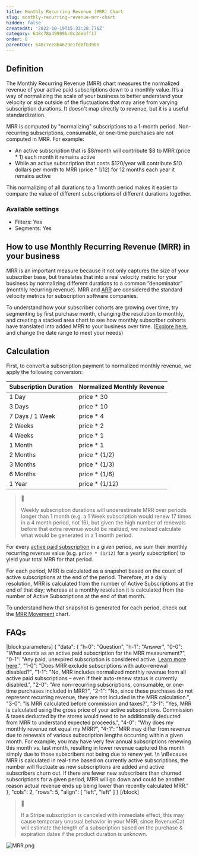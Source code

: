 ```yaml
---
title: Monthly Recurring Revenue (MRR) Chart
slug: monthly-recurring-revenue-mrr-chart
hidden: false
createdAt: '2022-10-19T15:33:28.776Z'
category: 648c78a49909bc0c3debff17
order: 8
parentDoc: 648c7ee8b4629e1fd0fb39b5
---
```

## Definition

The Monthly Recurring Revenue (MRR) chart measures the normalized revenue of your active paid subscriptions down to a monthly value. It’s a way of normalizing the scale of your business to better understand your velocity or size outside of the fluctuations that may arise from varying subscription durations. It doesn't map directly to revenue, but it is a useful standardization.

MRR is computed by "normalizing" subscriptions to a 1-month period. Non-recurring subscriptions, consumable, or one-time purchases are not computed in MRR. For example:

- An active subscription that is $8/month will contribute $8 to MRR (price \* 1) each month it remains active
- While an active subscription that costs $120/year will contribute $10 dollars per month to MRR (price \* 1/12) for 12 months each year it remains active

This normalizing of all durations to a 1 month period makes it easier to compare the value of different subscriptions of different durations together.

### Available settings

- Filters: Yes
- Segments: Yes

## How to use Monthly Recurring Revenue (MRR) in your business

MRR is an important measure because it not only captures the size of your subscriber base, but translates that into a real velocity metric for your business by normalizing different durations to a common “denominator” (monthly recurring revenue). MRR and [ARR](doc:annual-recurring-revenue-arr-chart) are considered the standard velocity metrics for subscription software companies.

To understand how your subscriber cohorts are growing over time, try segmenting by first purchase month, changing the resolution to monthly, and creating a stacked area chart to see how monthly subscriber cohorts have translated into added MRR to your business over time. ([Explore here](https://app.revenuecat.com/charts/mrr?chart_type=Stacked%20area&conversion_timeframe=7%20days&customer_lifetime=30%20days&range=Last%20year&resolution=2&segment=first_purchase_month), and change the date range to meet your needs)

## Calculation

First, to convert a subscription payment to normalized monthly revenue, we apply the following conversion:

| Subscription Duration | Normalized Monthly Revenue |
| :-------------------- | :------------------------- |
| 1 Day                 | price \* 30                |
| 3 Days                | price \* 10                |
| 7 Days / 1 Week       | price \* 4                 |
| 2 Weeks               | price \* 2                 |
| 4 Weeks               | price \* 1                 |
| 1 Month               | price \* 1                 |
| 2 Months              | price \* (1/2)             |
| 3 Months              | price \* (1/3)             |
| 6 Months              | price \* (1/6)             |
| 1 Year                | price \* (1/12)            |

> 📘 
> 
> Weekly subscription durations will underestimate MRR over periods longer than 1 month (e.g. a 1 Week subscription would renew 17 times in a 4 month period, not 16), but given the high number of renewals before that extra revenue would be realized, we instead calculate what would be generated in a 1 month period.

For every [active paid subscription](doc:active-subscriptions-chart) in a given period, we sum their monthly recurring revenue value (e.g. `price * (1/12)` for a yearly subscription) to yield your total MRR for that period.

For each period, MRR is calculated as a snapshot based on the count of active subscriptions at the end of the period. Therefore, at a daily resolution, MRR is calculated from the number of Active Subscriptions at the end of that day; whereas at a monthly resolution it is calculated from the number of Active Subscriptions at the end of that month.

To understand how that snapshot is generated for each period, check out the [MRR Movement](doc:monthly-recurring-revenue-movement-chart) chart. 

## FAQs

[block:parameters]
{
  "data": {
    "h-0": "Question",
    "h-1": "Answer",
    "0-0": "What counts as an active paid subscription for the MRR measurement?",
    "0-1": "Any paid, unexpired subscription is considered active. [Learn more here](doc:active-subscriptions-chart).",
    "1-0": "Does MRR exclude subscriptions with auto-renewal disabled?",
    "1-1": "No, MRR includes normalized monthly revenue from all active paid subscriptions – even if their auto-renew status is currently disabled.",
    "2-0": "Are non-recurring subscriptions, consumable, or one-time purchases included in MRR?",
    "2-1": "No, since these purchases do not represent recurring revenue, they are not included in the MRR calculation.",
    "3-0": "Is MRR calculated before commission and taxes?",
    "3-1": "Yes, MRR is calculated using the gross price of your active subscriptions. Commission & taxes deducted by the stores would need to be additionally deducted from MRR to understand expected proceeds.",
    "4-0": "Why does my monthly revenue not equal my MRR?",
    "4-1": "MRR may differ from revenue due to renewals of various subscription lengths occurring within a given month. For example, you may have very few annual subscriptions renewing this month vs. last month, resulting in lower revenue captured this month simply due to those subscribers not being due to renew yet.  \n  \nBecause MRR is calculated in real-time based on currently active subscriptions, the number will fluctuate as new subscriptions are added and active subscribers churn out. If there are fewer new subscribers than churned subscriptions for a given period, MRR will go down and could be another reason actual revenue ends up being lower than recently calculated MRR."
  },
  "cols": 2,
  "rows": 5,
  "align": [
    "left",
    "left"
  ]
}
[/block]

> 📘 
> 
> If a Stripe subscription is canceled with immediate effect, this may cause temporary unusual behavior in your MRR, since RevenueCat will estimate the length of a subscription based on the purchase & expiration dates if the product duration is unknown.

![](https://files.readme.io/c963014-MRR.png "MRR.png")